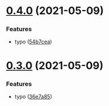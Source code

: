# [0.4.0](https://github.com/mateuszgazdziak/nest-module-starter/compare/v0.3.0...v0.4.0) (2021-05-09)


### Features

* typo ([54b7cea](https://github.com/mateuszgazdziak/nest-module-starter/commit/54b7ceaef9e0eb155ae846b6d86dfc32be8a8856))



# [0.3.0](https://github.com/mateuszgazdziak/nest-module-starter/compare/36e7a851ce2674e96f53e00a1d3c6ccc6cebd543...v0.3.0) (2021-05-09)


### Features

* typo ([36e7a85](https://github.com/mateuszgazdziak/nest-module-starter/commit/36e7a851ce2674e96f53e00a1d3c6ccc6cebd543))



